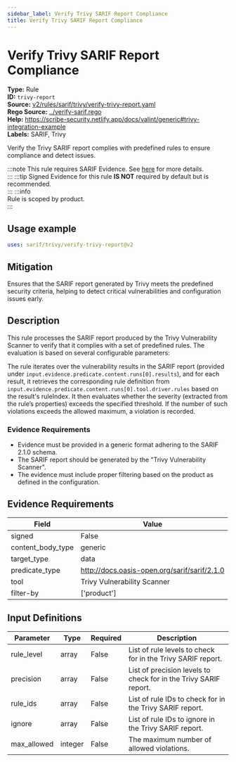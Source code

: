 ```yaml
---
sidebar_label: Verify Trivy SARIF Report Compliance
title: Verify Trivy SARIF Report Compliance
---  
```

# Verify Trivy SARIF Report Compliance  
**Type:** Rule  
**ID:** `trivy-report`  
**Source:** [v2/rules/sarif/trivy/verify-trivy-report.yaml](https://github.com/scribe-public/sample-policies/blob/main/v2/rules/sarif/trivy/verify-trivy-report.yaml)  
**Rego Source:** [../verify-sarif.rego](https://github.com/scribe-public/sample-policies/blob/main/v2/rules/sarif/trivy/../verify-sarif.rego)  
**Help:** https://scribe-security.netlify.app/docs/valint/generic#trivy-integration-example  
**Labels:** SARIF, Trivy  

Verify the Trivy SARIF report complies with predefined rules to ensure compliance and detect issues.

:::note 
This rule requires SARIF Evidence. See [here](https://deploy-preview-299--scribe-security.netlify.app/docs/valint/sarif) for more details.  
::: 
:::tip 
Signed Evidence for this rule **IS NOT** required by default but is recommended.  
::: 
:::info  
Rule is scoped by product.  
:::  

## Usage example

```yaml
uses: sarif/trivy/verify-trivy-report@v2
```

## Mitigation  
Ensures that the SARIF report generated by Trivy meets the predefined security criteria, helping to detect critical vulnerabilities and configuration issues early.



## Description  
This rule processes the SARIF report produced by the Trivy Vulnerability Scanner to verify that it 
complies with a set of predefined rules. The evaluation is based on several configurable parameters:

The rule iterates over the vulnerability results in the SARIF report (provided under 
`input.evidence.predicate.content.runs[0].results`), and for each result, it retrieves the corresponding 
rule definition from `input.evidence.predicate.content.runs[0].tool.driver.rules` based on the result's 
ruleIndex. It then evaluates whether the severity (extracted from the rule’s properties) exceeds the specified 
threshold. If the number of such violations exceeds the allowed maximum, a violation is recorded.

### **Evidence Requirements**

- Evidence must be provided in a generic format adhering to the SARIF 2.1.0 schema.
- The SARIF report should be generated by the "Trivy Vulnerability Scanner".
- The evidence must include proper filtering based on the product as defined in the configuration.


## Evidence Requirements  
| Field | Value |
|-------|-------|
| signed | False |
| content_body_type | generic |
| target_type | data |
| predicate_type | http://docs.oasis-open.org/sarif/sarif/2.1.0 |
| tool | Trivy Vulnerability Scanner |
| filter-by | ['product'] |

## Input Definitions  
| Parameter | Type | Required | Description |
|-----------|------|----------|-------------|
| rule_level | array | False | List of rule levels to check for in the Trivy SARIF report. |
| precision | array | False | List of precision levels to check for in the Trivy SARIF report. |
| rule_ids | array | False | List of rule IDs to check for in the Trivy SARIF report. |
| ignore | array | False | List of rule IDs to ignore in the Trivy SARIF report. |
| max_allowed | integer | False | The maximum number of allowed violations. |

